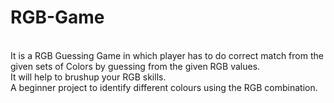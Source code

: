 # RGB-Game
<br />It is a RGB Guessing Game in which player has to do correct match from the given sets of Colors by guessing from the given RGB values.
<br />It will help to brushup your RGB skills.
<br />A beginner project to identify different colours using the RGB combination.
